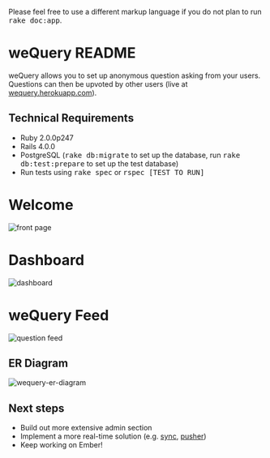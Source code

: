 


Please feel free to use a different markup language if you do not plan to run
<tt>rake doc:app</tt>.

weQuery README
===================

weQuery allows you to set up anonymous question asking from your users. Questions can then be upvoted by other users (live at [wequery.herokuapp.com](http://wequery.herokuapp.com/)).

Technical Requirements
-------------------
* Ruby 2.0.0p247
* Rails 4.0.0
* PostgreSQL (<tt>rake db:migrate</tt> to set up the database, run <tt>rake db:test:prepare</tt> to set up the test database)
* Run tests using <tt>rake spec</tt> or <tt>rspec [TEST TO RUN]</tt>

Welcome
===================
![front page](https://lh5.googleusercontent.com/-1GNLCvg2R58/UmW5G1nbMZI/AAAAAAAAAA0/JuekXWCo4jw/w954-h464-no/weQueryfrontpage.png)

Dashboard
===================
![dashboard](https://lh6.googleusercontent.com/-6aP72iKzYkQ/UmW5G3E4tEI/AAAAAAAAAAs/oV_-8YYCU8o/w954-h464-no/weQuerydashboard.png)

weQuery Feed
===================
![question feed](https://lh4.googleusercontent.com/-venvfxTgbqQ/UmW5G8ZWgUI/AAAAAAAAAAw/Js-WKNVRAHE/w954-h464-no/weQueryquestionsfeed.png)

ER Diagram
-------------------
![wequery-er-diagram](https://lh5.googleusercontent.com/-0ZoiynL799Q/UmWt3JtJ_GI/AAAAAAAANXk/DoOFzwpbCxY/w386-h305-no/wequery_er_diagram.png)

Next steps
-------------------
* Build out more extensive admin section
* Implement a more real-time solution (e.g. [sync](https://github.com/chrismccord/sync), [pusher](https://github.com/pusher/pusher-gem))
* Keep working on Ember!
